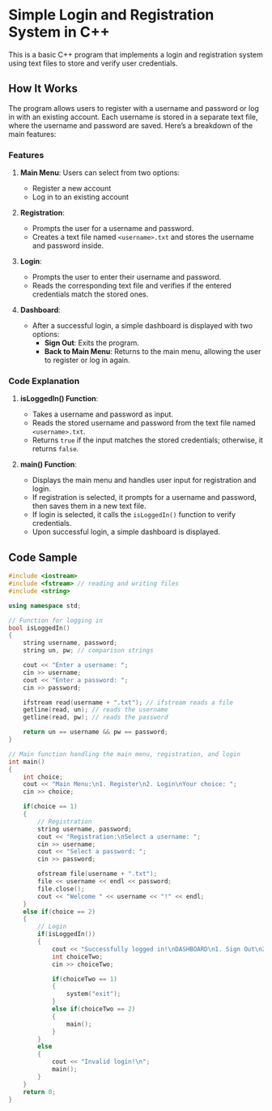 # Simple Login and Registration System in C++

This is a basic C++ program that implements a login and registration system using text files to store and verify user credentials.

## How It Works

The program allows users to register with a username and password or log in with an existing account. Each username is stored in a separate text file, where the username and password are saved. Here’s a breakdown of the main features:

### Features

1. **Main Menu**: Users can select from two options:
   - Register a new account
   - Log in to an existing account

2. **Registration**:
   - Prompts the user for a username and password.
   - Creates a text file named `<username>.txt` and stores the username and password inside.
   
3. **Login**:
   - Prompts the user to enter their username and password.
   - Reads the corresponding text file and verifies if the entered credentials match the stored ones.

4. **Dashboard**:
   - After a successful login, a simple dashboard is displayed with two options:
     - **Sign Out**: Exits the program.
     - **Back to Main Menu**: Returns to the main menu, allowing the user to register or log in again.

### Code Explanation

1. **isLoggedIn() Function**: 
   - Takes a username and password as input.
   - Reads the stored username and password from the text file named `<username>.txt`.
   - Returns `true` if the input matches the stored credentials; otherwise, it returns `false`.

2. **main() Function**:
   - Displays the main menu and handles user input for registration and login.
   - If registration is selected, it prompts for a username and password, then saves them in a new text file.
   - If login is selected, it calls the `isLoggedIn()` function to verify credentials.
   - Upon successful login, a simple dashboard is displayed.

## Code Sample

```cpp
#include <iostream> 
#include <fstream> // reading and writing files 
#include <string>

using namespace std;

// Function for logging in
bool isLoggedIn()
{
    string username, password;
    string un, pw; // comparison strings

    cout << "Enter a username: ";
    cin >> username; 
    cout << "Enter a password: ";
    cin >> password;

    ifstream read(username + ".txt"); // ifstream reads a file 
    getline(read, un); // reads the username 
    getline(read, pw); // reads the password

    return un == username && pw == password;
}

// Main function handling the main menu, registration, and login
int main()
{
    int choice;
    cout << "Main Menu:\n1. Register\n2. Login\nYour choice: ";
    cin >> choice;

    if(choice == 1)
    {
        // Registration
        string username, password;
        cout << "Registration:\nSelect a username: ";
        cin >> username;
        cout << "Select a password: ";
        cin >> password;

        ofstream file(username + ".txt"); 
        file << username << endl << password;
        file.close();
        cout << "Welcome " << username << "!" << endl;
    }
    else if(choice == 2)
    {
        // Login
        if(isLoggedIn())
        {
            cout << "Successfully logged in!\nDASHBOARD\n1. Sign Out\n2. Back to main menu\nYour choice: ";
            int choiceTwo;
            cin >> choiceTwo;

            if(choiceTwo == 1)
            {
                system("exit");
            }
            else if(choiceTwo == 2)
            {
                main();
            }
        }
        else
        {
            cout << "Invalid login!\n";
            main();
        }
    }
    return 0;
}
